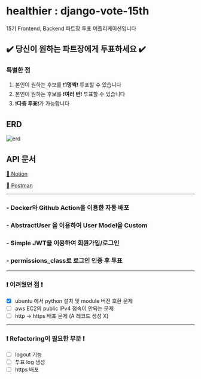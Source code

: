 # healthier : django-vote-15th
15기 Frontend, Backend 파트장 투표 어플리케이션입니다  

## ✔️ 당신이 원하는 파트장에게 투표하세요 ✔️

### 특별한 점
1. 본인이 원하는 후보를 ❗**1명씩**❗ 투표할 수 있습니다
2. 본인이 원하는 후보를 ❗**여러 번**❗ 투표할 수 있습니다 
3. ❗**다중 투표**❗가 가능합니다

## ERD
![erd](https://user-images.githubusercontent.com/77188666/175807082-ccd0b6b3-a95b-4102-8b5b-84ecc73d71a6.PNG)

## API 문서
[📕 Notion](https://yourzinc.notion.site/django-vote-15th-API-74b44c1773b44e1d9dd7c043e514a0b8)

[📘 Postman](https://documenter.getpostman.com/view/20851554/UzBqpkpp)

---

### - Docker와 Github Action을 이용한 자동 배포 
### - AbstractUser 을 이용하여 User Model을 Custom
### - Simple JWT을 이용하여 회원가입/로그인
### - permissions_class로 로그인 인증 후 투표

---

### ❗ 어려웠던 점 ❗

- [x] ubuntu 에서 python 설치 및 module 버전 호환 문제
- [ ] aws EC2의 public IPv4 접속이 안되는 문제
- [ ] http -> https 배포 문제 (A 레코드 생성 X)

---

### ❗ Refactoring이 필요한 부분 ❗

- [ ] logout 기능
- [ ] 투표 log 생성
- [ ] https 배포
